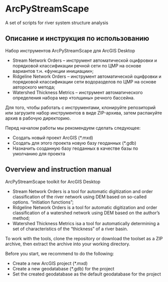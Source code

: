 # ArcPyStreamScape
A set of scripts for river system structure analysis

## Описание и инструкция по использованию

Набор инструментов ArcPyStreamScape для ArcGIS Desktop

* Stream Network Orders – инструмент автоматической оцифровки и порядковой классификации речной сети по ЦМР на основе вариантов т.н. «функции инициации»;
* Ridgeline Network Orders – инструмент автоматической оцифровки и порядковой классификации сети водоразделов по ЦМР на основе авторского метода;
* Watershed Thickness Metrics – инструмент автоматического определения набора мер «толщины» речного бассейна.

Для того, чтобы работать с инструментами, клонируйте репозиторий или загрузите набор инструментов в виде ZIP-архива, затем распакуйте архив в рабочую директорию.

Перед началом работы мы рекомендуем сделать следующее:
* Создать новый проект ArcGIS (*.mxd)
* Создать для этого проекта новую базу геоданных (*.gdb)
* Назначить созданную базу геоданных в качестве базы по умолчанию для проекта

## Overview and instruction manual

ArcPyStreamScape toolkit for ArcGIS Desktop

* Stream Network Orders is a tool for automatic digitization and order classification of the river network using DEM based on so-called options. “initiation functions”;
* Ridgeline Network Orders is a tool for automatic digitization and order classification of a watershed network using DEM based on the author’s method;
* Watershed Thickness Metrics isa a tool for automatically determining a set of characteristics of the “thickness” of a river basin.

To work with the tools, clone the repository or download the toolset as a ZIP archive, then extract the archive into your working directory.

Before you start, we recommend to do the following:
* Create a new ArcGIS project (*.mxd)
* Create a new geodatabase (*.gdb) for the project
* Set the created geodatabase as the default geodatabase for the project